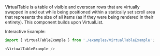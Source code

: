 VirtualTable is a table of visible and overscan rows that are virtually swapped in and out while being positioned within a statically set scroll area that represents the size of all items (as if they were being rendered in their entirety).
This component builds upon VirtualList.

Interactive Example:

```js
import { VirtualTableExample } from './examples/VirtualTableExample';

<VirtualTableExample />
```



